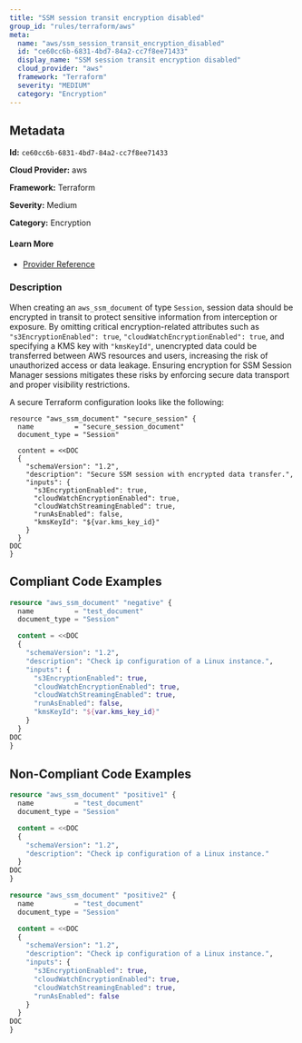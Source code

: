 ```yaml
---
title: "SSM session transit encryption disabled"
group_id: "rules/terraform/aws"
meta:
  name: "aws/ssm_session_transit_encryption_disabled"
  id: "ce60cc6b-6831-4bd7-84a2-cc7f8ee71433"
  display_name: "SSM session transit encryption disabled"
  cloud_provider: "aws"
  framework: "Terraform"
  severity: "MEDIUM"
  category: "Encryption"
---
```

## Metadata

**Id:** `ce60cc6b-6831-4bd7-84a2-cc7f8ee71433`

**Cloud Provider:** aws

**Framework:** Terraform

**Severity:** Medium

**Category:** Encryption

#### Learn More

 - [Provider Reference](https://registry.terraform.io/providers/hashicorp/aws/latest/docs/resources/ssm_document#content)

### Description

 When creating an `aws_ssm_document` of type `Session`, session data should be encrypted in transit to protect sensitive information from interception or exposure. By omitting critical encryption-related attributes such as `"s3EncryptionEnabled": true`, `"cloudWatchEncryptionEnabled": true`, and specifying a KMS key with `"kmsKeyId"`, unencrypted data could be transferred between AWS resources and users, increasing the risk of unauthorized access or data leakage. Ensuring encryption for SSM Session Manager sessions mitigates these risks by enforcing secure data transport and proper visibility restrictions.

A secure Terraform configuration looks like the following:

```hcl
resource "aws_ssm_document" "secure_session" {
  name          = "secure_session_document"
  document_type = "Session"

  content = <<DOC
  {
    "schemaVersion": "1.2",
    "description": "Secure SSM session with encrypted data transfer.",
    "inputs": {
      "s3EncryptionEnabled": true,
      "cloudWatchEncryptionEnabled": true,
      "cloudWatchStreamingEnabled": true,
      "runAsEnabled": false,
      "kmsKeyId": "${var.kms_key_id}"
    }
  }
DOC
}
```


## Compliant Code Examples
```terraform
resource "aws_ssm_document" "negative" {
  name          = "test_document"
  document_type = "Session"

  content = <<DOC
  {
    "schemaVersion": "1.2",
    "description": "Check ip configuration of a Linux instance.",
    "inputs": {
      "s3EncryptionEnabled": true,
      "cloudWatchEncryptionEnabled": true,
      "cloudWatchStreamingEnabled": true,
      "runAsEnabled": false,
      "kmsKeyId": "${var.kms_key_id}"
    }
  }
DOC
}

```
## Non-Compliant Code Examples
```terraform
resource "aws_ssm_document" "positive1" {
  name          = "test_document"
  document_type = "Session"

  content = <<DOC
  {
    "schemaVersion": "1.2",
    "description": "Check ip configuration of a Linux instance."
  }
DOC
}

```

```terraform
resource "aws_ssm_document" "positive2" {
  name          = "test_document"
  document_type = "Session"

  content = <<DOC
  {
    "schemaVersion": "1.2",
    "description": "Check ip configuration of a Linux instance.",
    "inputs": {
      "s3EncryptionEnabled": true,
      "cloudWatchEncryptionEnabled": true,
      "cloudWatchStreamingEnabled": true,
      "runAsEnabled": false
    }
  }
DOC
}

```